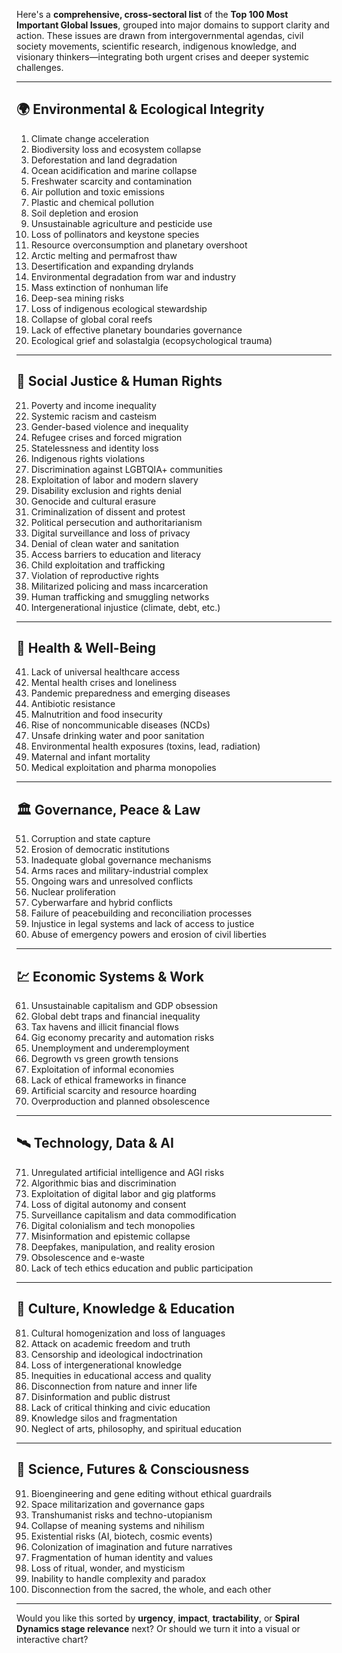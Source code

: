 Here's a **comprehensive, cross-sectoral list** of the **Top 100 Most Important Global Issues**, grouped into major domains to support clarity and action. These issues are drawn from intergovernmental agendas, civil society movements, scientific research, indigenous knowledge, and visionary thinkers—integrating both urgent crises and deeper systemic challenges.

---

## 🌍 **Environmental & Ecological Integrity**

1. Climate change acceleration
2. Biodiversity loss and ecosystem collapse
3. Deforestation and land degradation
4. Ocean acidification and marine collapse
5. Freshwater scarcity and contamination
6. Air pollution and toxic emissions
7. Plastic and chemical pollution
8. Soil depletion and erosion
9. Unsustainable agriculture and pesticide use
10. Loss of pollinators and keystone species
11. Resource overconsumption and planetary overshoot
12. Arctic melting and permafrost thaw
13. Desertification and expanding drylands
14. Environmental degradation from war and industry
15. Mass extinction of nonhuman life
16. Deep-sea mining risks
17. Loss of indigenous ecological stewardship
18. Collapse of global coral reefs
19. Lack of effective planetary boundaries governance
20. Ecological grief and solastalgia (ecopsychological trauma)

---

## 💠 **Social Justice & Human Rights**

21. Poverty and income inequality
22. Systemic racism and casteism
23. Gender-based violence and inequality
24. Refugee crises and forced migration
25. Statelessness and identity loss
26. Indigenous rights violations
27. Discrimination against LGBTQIA+ communities
28. Exploitation of labor and modern slavery
29. Disability exclusion and rights denial
30. Genocide and cultural erasure
31. Criminalization of dissent and protest
32. Political persecution and authoritarianism
33. Digital surveillance and loss of privacy
34. Denial of clean water and sanitation
35. Access barriers to education and literacy
36. Child exploitation and trafficking
37. Violation of reproductive rights
38. Militarized policing and mass incarceration
39. Human trafficking and smuggling networks
40. Intergenerational injustice (climate, debt, etc.)

---

## 🏥 **Health & Well-Being**

41. Lack of universal healthcare access
42. Mental health crises and loneliness
43. Pandemic preparedness and emerging diseases
44. Antibiotic resistance
45. Malnutrition and food insecurity
46. Rise of noncommunicable diseases (NCDs)
47. Unsafe drinking water and poor sanitation
48. Environmental health exposures (toxins, lead, radiation)
49. Maternal and infant mortality
50. Medical exploitation and pharma monopolies

---

## 🏛️ **Governance, Peace & Law**

51. Corruption and state capture
52. Erosion of democratic institutions
53. Inadequate global governance mechanisms
54. Arms races and military-industrial complex
55. Ongoing wars and unresolved conflicts
56. Nuclear proliferation
57. Cyberwarfare and hybrid conflicts
58. Failure of peacebuilding and reconciliation processes
59. Injustice in legal systems and lack of access to justice
60. Abuse of emergency powers and erosion of civil liberties

---

## 💹 **Economic Systems & Work**

61. Unsustainable capitalism and GDP obsession
62. Global debt traps and financial inequality
63. Tax havens and illicit financial flows
64. Gig economy precarity and automation risks
65. Unemployment and underemployment
66. Degrowth vs green growth tensions
67. Exploitation of informal economies
68. Lack of ethical frameworks in finance
69. Artificial scarcity and resource hoarding
70. Overproduction and planned obsolescence

---

## 🛰️ **Technology, Data & AI**

71. Unregulated artificial intelligence and AGI risks
72. Algorithmic bias and discrimination
73. Exploitation of digital labor and gig platforms
74. Loss of digital autonomy and consent
75. Surveillance capitalism and data commodification
76. Digital colonialism and tech monopolies
77. Misinformation and epistemic collapse
78. Deepfakes, manipulation, and reality erosion
79. Obsolescence and e-waste
80. Lack of tech ethics education and public participation

---

## 🧠 **Culture, Knowledge & Education**

81. Cultural homogenization and loss of languages
82. Attack on academic freedom and truth
83. Censorship and ideological indoctrination
84. Loss of intergenerational knowledge
85. Inequities in educational access and quality
86. Disconnection from nature and inner life
87. Disinformation and public distrust
88. Lack of critical thinking and civic education
89. Knowledge silos and fragmentation
90. Neglect of arts, philosophy, and spiritual education

---

## 🧬 **Science, Futures & Consciousness**

91. Bioengineering and gene editing without ethical guardrails
92. Space militarization and governance gaps
93. Transhumanist risks and techno-utopianism
94. Collapse of meaning systems and nihilism
95. Existential risks (AI, biotech, cosmic events)
96. Colonization of imagination and future narratives
97. Fragmentation of human identity and values
98. Loss of ritual, wonder, and mysticism
99. Inability to handle complexity and paradox
100. Disconnection from the sacred, the whole, and each other

---

Would you like this sorted by **urgency**, **impact**, **tractability**, or **Spiral Dynamics stage relevance** next? Or should we turn it into a visual or interactive chart?

